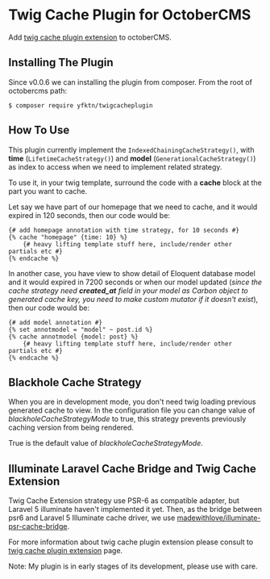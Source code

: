 # Twig Cache Plugin for OctoberCMS

Add [twig cache plugin extension](https://github.com/twigphp/twig-cache-extension) to octoberCMS.

## Installing The Plugin

Since v0.0.6 we can installing the plugin from composer. From the root of octobercms path:

```
$ composer require yfktn/twigcacheplugin
```

## How To Use

This plugin currently implement the ```IndexedChainingCacheStrategy()```, with **time** (```LifetimeCacheStrategy()```) and **model** (```GenerationalCacheStrategy()```) as index to access when we need to implement related strategy.

To use it, in your twig template, surround the code with a **cache** block at the part you want to cache.

Let say we have part of our homepage that we need to cache, and it would expired in 120 seconds, then our code would be:

```
{# add homepage annotation with time strategy, for 10 seconds #}
{% cache "homepage" {time: 10} %}
    {# heavy lifting template stuff here, include/render other partials etc #}
{% endcache %}
``` 

In another case, you have view to show detail of Eloquent database model and it would expired in 7200 seconds or when our model updated (*since the cache strategy need **created_at** field in your model as Carbon object to generated cache key, you need to make custom mutator if it doesn't exist*), then our code would be:

```
{# add model annotation #}
{% set annotmodel = "model" ~ post.id %}
{% cache annotmodel {model: post} %}
    {# heavy lifting template stuff here, include/render other partials etc #}
{% endcache %}
``` 

## Blackhole Cache Strategy

When you are in development mode, you don't need twig loading previous generated cache to view. In the configuration file you can change value of *blackholeCacheStrategyMode* to true, this strategy prevents previously caching version from being rendered.

True is the default value of *blackholeCacheStrategyMode*.

## Illuminate Laravel Cache Bridge and Twig Cache Extension

Twig Cache Extension strategy use PSR-6 as compatible adapter, but Laravel 5 illuminate haven't implemented it yet. Then, as the bridge between psr6 and Laravel 5 Illuminate cache driver, we use [madewithlove/illuminate-psr-cache-bridge](https://github.com/madewithlove/illuminate-psr-cache-bridge).

For more information about twig cache plugin extension please consult to [twig cache plugin extension](https://github.com/twigphp/twig-cache-extension) page.

Note: My plugin is in early stages of its development, please use with care.
